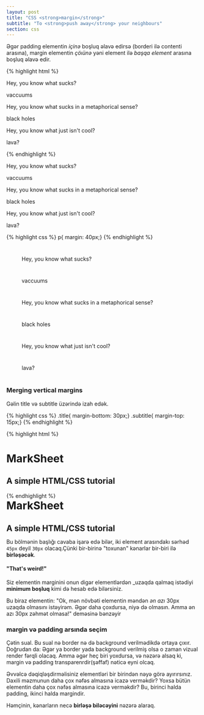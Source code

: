 ```yaml
---
layout: post
title: "CSS <strong>margin</strong>"
subtitle: "To <strong>push away</strong> your neighbours"
section: css
---
```


Əgər padding elementin _içinə_ boşluq əlavə edirsə (borderi ilə contenti arasına), margin elementin _çöıünə_ yəni element ilə _başqa element_ arasına boşluq əlavə edir.

{% highlight html %}
<p>Hey, you know what sucks?</p>
<p>vaccuums</p>
<p>Hey, you know what sucks in a metaphorical sense?</p>
<p>black holes</p>
<p>Hey, you know what just isn't cool?</p>
<p>lava?</p>
{% endhighlight %}

<div class="result">
  <p>Hey, you know what sucks?</p>
  <p>vaccuums</p>
  <p>Hey, you know what sucks in a metaphorical sense?</p>
  <p>black holes</p>
  <p>Hey, you know what just isn't cool?</p>
  <p>lava?</p>
</div>

{% highlight css %}
p{ margin: 40px;}
{% endhighlight %}

<div class="result">
  <p style="margin: 40px;">Hey, you know what sucks?</p>
  <p style="margin: 40px;">vaccuums</p>
  <p style="margin: 40px;">Hey, you know what sucks in a metaphorical sense?</p>
  <p style="margin: 40px;">black holes</p>
  <p style="margin: 40px;">Hey, you know what just isn't cool?</p>
  <p style="margin: 40px;">lava?</p>
</div>

### Merging vertical margins

Gəlin title və subtitle üzərində izah edək.

{% highlight css %}
.title{ margin-bottom: 30px;}
.subtitle{ margin-top: 15px;}
{% endhighlight %}

{% highlight html %}
<h1 class="title">MarkSheet</h1>
<h2 class="subtitle">A simple HTML/CSS tutorial</h2>
{% endhighlight %}

<div class="result">
  <h1 style="margin: 0 0 30px;">MarkSheet</h1>
  <h2 style="margin: 15px 0 0;">A simple HTML/CSS tutorial</h2>
</div>

Bu bölmənin başlığı cavaba işarə edə bilər, iki element arasındakı sərhəd `45px` deyil `30px` olacaq.Çünki bir-birinə "toxunan" kənarlar bir-biri ilə **birləşəcək**.

#### "That's weird!"

Siz elementin marginini onun digər elementlərdən _uzaqda qalmaq istədiyi **minimum boşluq** kimi də hesab edə bilərsiniz.

Bu biraz elementin: "Ok, mən növbəti elementin məndən _ən azı_ 30px uzaqda olmasını istəyirəm. Əgər daha çoxdursa, niyə də olmasın. Amma ən azı 30px zəhmət olmasa!" deməsinə bənzəyir

### margin və padding arsında seçim

Çətin sual. Bu sual nə border nə də background verilmədikdə ortaya çıxır. Doğrudan da: Əgər ya border yada background verilmiş olsa o zaman vizual render fərqli olacaq. Amma əgər heç biri yoxdursa, və nəzərə alsaq ki, margin və padding transparenrdir(şəffaf) nəticə eyni olcaq.

Əvvəlcə dəqiqləşdirməlisiniz elementləri bir birindən nəyə görə ayırırsınız. Daxili məzmunun daha çox nəfəs almasına icazə verməkdir? Yoxsa bütün elementin daha çox nəfəs almasına icazə verməkdir? Bu, birinci halda padding, ikinci halda margindir.

Həmçinin, kənarların necə **birləşə biləcəyini** nəzərə alaraq.
